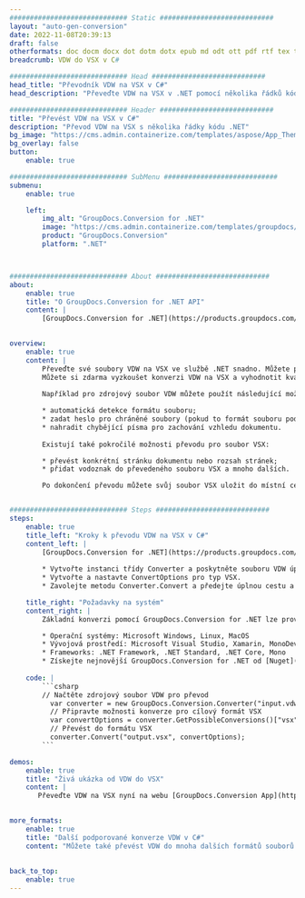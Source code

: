```yaml
---
############################# Static ############################
layout: "auto-gen-conversion"
date: 2022-11-08T20:39:13
draft: false
otherformats: doc docm docx dot dotm dotx epub md odt ott pdf rtf tex txt vdx vsdm vsdx vssm vssx vstm vstx vsx vtx xps
breadcrumb: VDW do VSX v C#

############################# Head ############################
head_title: "Převodník VDW na VSX v C#"
head_description: "Převeďte VDW na VSX v .NET pomocí několika řádků kódu. Použijte rozhraní GroupDocs Document Conversion API k převodu více než 160 formátů souborů."

############################# Header ############################
title: "Převést VDW na VSX v C#"
description: "Převod VDW na VSX s několika řádky kódu .NET"
bg_image: "https://cms.admin.containerize.com/templates/aspose/App_Themes/V3/images/bg/header1.png"
bg_overlay: false
button:
    enable: true

############################# SubMenu ############################
submenu:
    enable: true

    left:
        img_alt: "GroupDocs.Conversion for .NET"
        image: "https://cms.admin.containerize.com/templates/groupdocs/images/product-logos/90x90-noborder/groupdocs-conversion-net.png"
        product: "GroupDocs.Conversion"
        platform: ".NET"



############################# About ############################
about:
    enable: true
    title: "O GroupDocs.Conversion for .NET API"
    content: |
        [GroupDocs.Conversion for .NET](https://products.groupdocs.com/conversion/net/) lze použít k převodu formátů Microsoft Word, Excel, PowerPoint, PDF, Visio a dalších. GroupDocs.Conversion je samostatné API, které je vhodné pro back-endové a interní systémy, kde je vyžadován vysoký výkon. Není závislý na žádném softwaru, jako je Microsoft nebo Open Office.
    

overview:
    enable: true
    content: |
        Převeďte své soubory VDW na VSX ve službě .NET snadno. Můžete použít pouze několik C# řádků kódu na libovolné platformě dle vašeho výběru, jako je - Windows, Linux, macOS.
        Můžete si zdarma vyzkoušet konverzi VDW na VSX a vyhodnotit kvalitu výsledků konverze. Spolu s jednoduchými scénáři konverze souborů můžete vyzkoušet pokročilejší možnosti pro načtení zdrojového VDW souboru a pro uložení výstupního VSX výsledku. 
        
        Například pro zdrojový soubor VDW můžete použít následující možnosti načtení:

        * automatická detekce formátu souboru;
        * zadat heslo pro chráněné soubory (pokud to formát souboru podporuje);
        * nahradit chybějící písma pro zachování vzhledu dokumentu.
        
        Existují také pokročilé možnosti převodu pro soubor VSX:

        * převést konkrétní stránku dokumentu nebo rozsah stránek;
        * přidat vodoznak do převedeného souboru VSX a mnoho dalších.

        Po dokončení převodu můžete svůj soubor VSX uložit do místní cesty k souboru nebo do jakéhokoli úložiště třetí strany, jako je FTP, Amazon S3, Disk Google, Dropbox atd. Vezměte prosím na vědomí – převést VDW na {{ TO}} není potřeba instalovat žádný další software – jako MS Office, Open Office, Adobe Acrobat Reader atd.


############################# Steps ############################
steps:
    enable: true
    title_left: "Kroky k převodu VDW na VSX v C#"
    content_left: |
        [GroupDocs.Conversion for .NET](https://products.groupdocs.com/conversion/net/) usnadňuje vývojářům převod souboru VDW na VSX pomocí několika řádků kódu.
        
        * Vytvořte instanci třídy Converter a poskytněte souboru VDW úplnou cestu
        * Vytvořte a nastavte ConvertOptions pro typ VSX.
        * Zavolejte metodu Converter.Convert a předejte úplnou cestu a formát (VSX) jako parametr

    title_right: "Požadavky na systém"
    content_right: |
        Základní konverzi pomocí GroupDocs.Conversion for .NET lze provést v několika jednoduchých krocích. Naše API jsou podporována na všech hlavních platformách a operačních systémech. Před spuštěním níže uvedeného kódu se ujistěte, že máte v systému nainstalovány následující předpoklady.

        * Operační systémy: Microsoft Windows, Linux, MacOS
        * Vývojová prostředí: Microsoft Visual Studio, Xamarin, MonoDevelop
        * Frameworks: .NET Framework, .NET Standard, .NET Core, Mono
        * Získejte nejnovější GroupDocs.Conversion for .NET od [Nuget](https://www.nuget.org/packages/groupdocs.conversion)
         
    code: |
        ```csharp    
        // Načtěte zdrojový soubor VDW pro převod
          var converter = new GroupDocs.Conversion.Converter("input.vdw");
          // Připravte možnosti konverze pro cílový formát VSX
          var convertOptions = converter.GetPossibleConversions()["vsx"].ConvertOptions;
          // Převést do formátu VSX
          converter.Convert("output.vsx", convertOptions);
        ```

demos:
    enable: true
    title: "Živá ukázka od VDW do VSX"
    content: |
       Převeďte VDW na VSX nyní na webu [GroupDocs.Conversion App](https://products.groupdocs.app/conversion/family). Online demo má následující výhody
          

more_formats:
    enable: true
    title: "Další podporované konverze VDW v C#"
    content: "Můžete také převést VDW do mnoha dalších formátů souborů. Podívejte se prosím na níže uvedený seznam."
       
       
back_to_top:
    enable: true
---
```

